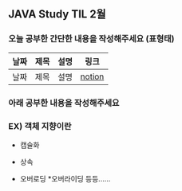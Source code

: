 ## JAVA Study TIL 2월 

###  오늘 공부한 간단한 내용을 작성해주세요 (표형태)
| 날짜       | 제목               | 설명                                | 링크                                                                             |
| ---------- | ------------------ | ----------------------------------- | -------------------------------------------------------------------------------- |
| 날짜 | 제목 | 설명         | [notion](https://)   |   |

### 아래 공부한 내용을 작성해주세요

### EX) 객체 지향이란 

* 캡슐화 

* 상속
* 오버로딩
*오버라이딩 등등...... 
